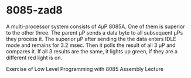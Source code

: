 # 8085-zad8
A multi-processor system consists of 4µP 8085A. One of them is superior to the other three. The parent µP sends a data byte to all subsequent µPs they process it. The superior µP after sending the the data enters IDLE mode and remains for 3.2 msec. Then it polls the result of all 3 µP and compares it. If all 3 results are the same, it lights up green, if they are a different red light is on.

Exercise of Low Level Programming with 8085 Assembly Lecture
